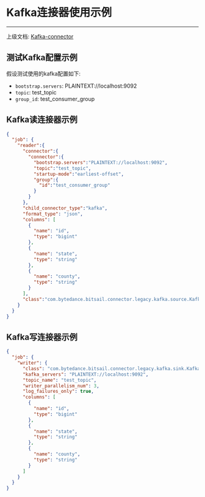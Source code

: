 # Kafka连接器使用示例

-----


上级文档: [Kafka-connector](./kafka_zh.md)

## 测试Kafka配置示例

假设测试使用的kafka配置如下:

 - `bootstrap.servers`: PLAINTEXT://localhost:9092
 - `topic`: test_topic
 - `group_id`: test_consumer_group

## Kafka读连接器示例

```json
{
  "job": {
    "reader":{
      "connector":{
        "connector":{
          "bootstrap.servers":"PLAINTEXT://localhost:9092",
          "topic":"test_topic",
          "startup-mode":"earliest-offset",
          "group":{
            "id":"test_consumer_group"
          }
        }
      },
      "child_connector_type":"kafka",
      "format_type": "json",
      "columns": [
        {
          "name": "id",
          "type": "bigint"
        },
        {
          "name": "state",
          "type": "string"
        },
        {
          "name": "county",
          "type": "string"
        }
      ],
      "class":"com.bytedance.bitsail.connector.legacy.kafka.source.KafkaSourceFunctionDAGBuilder"
    }
  }
}
```

## Kafka写连接器示例

```json
{
  "job": {
    "writer": {
      "class": "com.bytedance.bitsail.connector.legacy.kafka.sink.KafkaOutputFormat",
      "kafka_servers": "PLAINTEXT://localhost:9092",
      "topic_name": "test_topic",
      "writer_parallelism_num": 3,
      "log_failures_only": true,
      "columns": [
        {
          "name": "id",
          "type": "bigint"
        },
        {
          "name": "state",
          "type": "string"
        },
        {
          "name": "county",
          "type": "string"
        }
      ]
    }
  }
}
```

